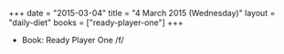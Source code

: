 +++
date = "2015-03-04"
title = "4 March 2015 (Wednesday)"
layout = "daily-diet"
books = ["ready-player-one"]
+++


* Book: Ready Player One /f/
